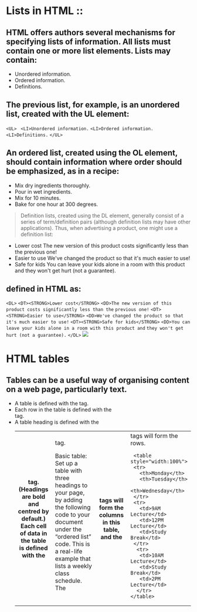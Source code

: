 # Lists in HTML :: 
## HTML offers authors several mechanisms for specifying lists of information. All lists must contain one or more list elements. Lists may contain:

   * Unordered information.
   * Ordered information.
   * Definitions.

## The previous list, for example, is an unordered list, created with the UL element:

``` <UL> ```
``` <LI>Unordered information.``` 
``` <LI>Ordered information. ```
``` <LI>Definitions.``` 
``` </UL> ``` 

## An ordered list, created using the OL element, should contain information where order should be emphasized, as in a recipe:

   * Mix dry ingredients thoroughly.
   * Pour in wet ingredients.
   * Mix for 10 minutes.
   * Bake for one hour at 300 degrees.

> Definition lists, created using the DL element, generally consist of a series of term/definition pairs (although definition lists may have other applications). Thus, when advertising a product, one might use a definition list:
 
* Lower cost 
     The new version of this product costs significantly less than the previous one!
* Easier to use
    We've changed the product so that it's much easier to use!
* Safe for kids
    You can leave your kids alone in a room with this product and they won't get hurt (not a guarantee).

## defined in HTML as:

``` <DL> ```
```<DT><STRONG>Lower cost</STRONG>```
```<DD>The new version of this product costs significantly less than the```
```previous one!```
```<DT><STRONG>Easier to use</STRONG>```
```<DD>We've changed the product so that it's much easier to use!```
```<DT><STRONG>Safe for kids</STRONG>```
```<DD>You can leave your kids alone in a room with this product and```
```they won't get hurt (not a guarantee).```
```</DL>```
![](https://ways2web.weebly.com/uploads/5/4/4/8/54485903/8033093_orig.png)

# HTML tables

## Tables can be a useful way of organising content on a web page, particularly text.

   * A table is defined with the <table> tag.
   * Each row in the table is defined with the <tr> tag.
   * A table heading is defined with the <th> tag. (Headings are bold and centred by default.)
   * Each cell of data in the table is defined with the <td> tag.

Basic table: Set up a table with three headings to your page, by adding the following code to your document under the “ordered list” code. This is a real-life example that lists a weekly class schedule. The <th> tags will form the columns in this table, and the <td> tags will form the rows.

     <table style="width:100%">
     <tr>
       <th>Monday</th>
       <th>Tuesday</th>
       <th>Wednesday</th>
     </tr>
     <tr>
       <td>9AM Lecture</td>
       <td>12PM Lecture</td>
       <td>Study Break</td>
     </tr>
      <tr>
       <td>10AM Lecture</td>
       <td>Study Break</td>
       <td>2PM Lecture</td>
      </tr>
    </table>






















